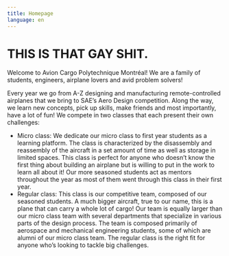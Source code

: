 ```yaml
---
title: Homepage
language: en
---
```

# THIS IS THAT **GAY SHIT.**

Welcome to Avion Cargo Polytechnique Montréal! We are a family of students, engineers, airplane lovers and avid problem solvers!

Every year we go from A-Z designing and manufacturing remote-controlled airplanes that we bring to SAE’s Aero Design competition. Along the way, we learn new concepts, pick up skills, make friends and most importantly, have a lot of fun! We compete in two classes that each present their own challenges:


* Micro class: We dedicate our micro class to first year students as a learning platform. The class is characterized by the disassembly and reassembly of the aircraft in a set amount of time as well as storage in limited spaces. This class is perfect for anyone who doesn’t know the first thing about building an airplane but is willing to put in the work to learn all about it! Our more seasoned students act as mentors throughout the year as most of them went through this class in their first year.
* Regular class: This class is our competitive team, composed of our seasoned students. A much bigger aircraft, true to our name, this is a plane that can carry a whole lot of cargo! Our team is equally larger than our micro class team with several departments that specialize in various parts of the design process. The team is composed primarily of aerospace and mechanical engineering students, some of which are alumni of our micro class team. The regular class is the right fit for anyone who’s looking to tackle big challenges.